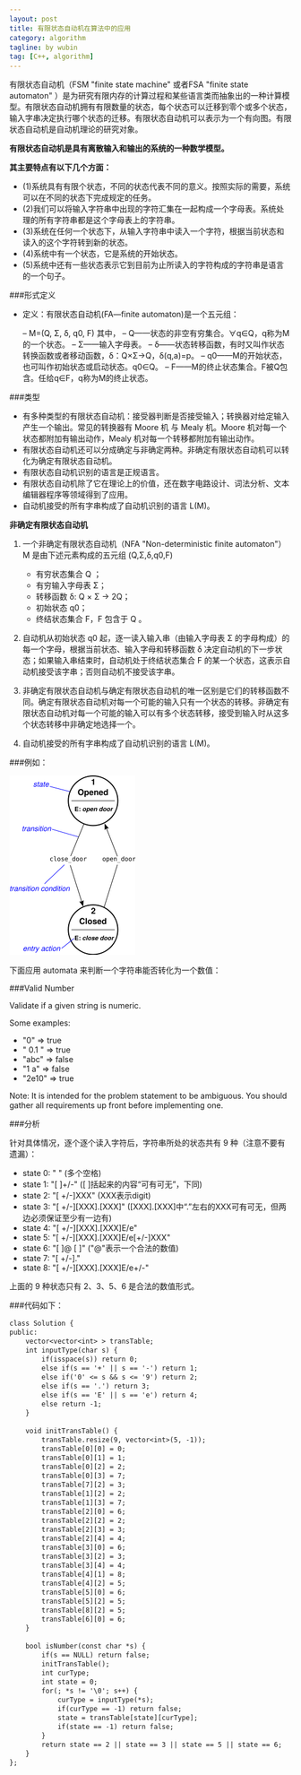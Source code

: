 ```yaml
---
layout: post
title: 有限状态自动机在算法中的应用
category: algorithm
tagline: by wubin
tag: [C++, algorithm]
---
```


有限状态自动机（FSM "finite state machine" 或者FSA "finite state automaton" ）是为研究有限内存的计算过程和某些语言类而抽象出的一种计算模型。有限状态自动机拥有有限数量的状态，每个状态可以迁移到零个或多个状态，输入字串决定执行哪个状态的迁移。有限状态自动机可以表示为一个有向图。有限状态自动机是自动机理论的研究对象。

<!--more-->

**有限状态自动机是具有离散输入和输出的系统的一种数学模型。**

**其主要特点有以下几个方面：**

* (1)系统具有有限个状态，不同的状态代表不同的意义。按照实际的需要，系统可以在不同的状态下完成规定的任务。
* (2)我们可以将输入字符串中出现的字符汇集在一起构成一个字母表。系统处理的所有字符串都是这个字母表上的字符串。
* (3)系统在任何一个状态下，从输入字符串中读入一个字符，根据当前状态和读入的这个字符转到新的状态。
* (4)系统中有一个状态，它是系统的开始状态。
* (5)系统中还有一些状态表示它到目前为止所读入的字符构成的字符串是语言的一个句子。

###形式定义

* 定义：有限状态自动机(FA—finite automaton)是一个五元组：

    – M=(Q, Σ, δ, q0, F)
    其中，
    – Q——状态的非空有穷集合。∀q∈Q，q称为M的一个状态。
    – Σ——输入字母表。
    – δ——状态转移函数，有时又叫作状态转换函数或者移动函数，δ：Q×Σ→Q，δ(q,a)=p。
    – q0——M的开始状态，也可叫作初始状态或启动状态。q0∈Q。
    – F——M的终止状态集合。F被Q包含。任给q∈F，q称为M的终止状态。

###类型

* 有多种类型的有限状态自动机：接受器判断是否接受输入；转换器对给定输入产生一个输出。常见的转换器有 Moore 机 与 Mealy 机。Moore 机对每一个状态都附加有输出动作，Mealy 机对每一个转移都附加有输出动作。
* 有限状态自动机还可以分成确定与非确定两种。非确定有限状态自动机可以转化为确定有限状态自动机。
* 有限状态自动机识别的语言是正规语言。
* 有限状态自动机除了它在理论上的价值，还在数字电路设计、词法分析、文本编辑器程序等领域得到了应用。
* 自动机接受的所有字串构成了自动机识别的语言 L(M)。

**非确定有限状态自动机**

1. 一个非确定有限状态自动机（NFA "Non-deterministic finite automaton"）M 是由下述元素构成的五元组 (Q,Σ,δ,q0,F)

    * 有穷状态集合 Q ；
    * 有穷输入字母表 Σ；
    * 转移函数 δ: Q × Σ -> 2Q；
    * 初始状态 q0；
    * 终结状态集合 F，F 包含于 Q 。

2. 自动机从初始状态 q0 起，逐一读入输入串（由输入字母表 Σ 的字母构成）的每一个字母，根据当前状态、输入字母和转移函数 δ 决定自动机的下一步状态；如果输入串结束时，自动机处于终结状态集合 F 的某一个状态，这表示自动机接受该字串；否则自动机不接受该字串。

3. 非确定有限状态自动机与确定有限状态自动机的唯一区别是它们的转移函数不同。确定有限状态自动机对每一个可能的输入只有一个状态的转移。非确定有限状态自动机对每一个可能的输入可以有多个状态转移，接受到输入时从这多个状态转移中非确定地选择一个。

4. 自动机接受的所有字串构成了自动机识别的语言 L(M)。

###例如：

![Alt text](/img/automata.png)

下面应用 automata 来判断一个字符串能否转化为一个数值：

###Valid Number

Validate if a given string is numeric.

Some examples:

* "0" => true
* " 0.1 " => true
* "abc" => false
* "1 a" => false
* "2e10" => true

Note: It is intended for the problem statement to be ambiguous. You should gather all requirements up front before implementing one.

###分析

针对具体情况，逐个逐个读入字符后，字符串所处的状态共有 9 种（注意不要有遗漏）：

* state 0: "   " (多个空格)
* state 1: "[   ]+/-" ([ ]括起来的内容“可有可无”，下同)
* state 2: "[   +/-]XXX" (XXX表示digit)
* state 3: "[   +/-][XXX].[XXX]" ([XXX].[XXX]中“.”左右的XXX可有可无，但两边必须保证至少有一边有)
* state 4: "[   +/-][XXX].[XXX]E/e" 
* state 5: "[   +/-][XXX].[XXX]E/e[+/-]XXX"
* state 6: "[   ]@ [   ]" ("@"表示一个合法的数值)
* state 7: "[   +/-]."
* state 8: "[   +/-][XXX].[XXX]E/e+/-"

上面的 9 种状态只有 2、3、5、6 是合法的数值形式。

###代码如下：

    class Solution {
    public:
        vector<vector<int> > transTable;
        int inputType(char s) {
            if(isspace(s)) return 0;
            else if(s == '+' || s == '-') return 1;
            else if('0' <= s && s <= '9') return 2;
            else if(s == '.') return 3;
            else if(s == 'E' || s == 'e') return 4;
            else return -1;
        }

        void initTransTable() {
            transTable.resize(9, vector<int>(5, -1));
            transTable[0][0] = 0;
            transTable[0][1] = 1;
            transTable[0][2] = 2;
            transTable[0][3] = 7;
            transTable[7][2] = 3;
            transTable[1][2] = 2;
            transTable[1][3] = 7;
            transTable[2][0] = 6;
            transTable[2][2] = 2;
            transTable[2][3] = 3;
            transTable[2][4] = 4;
            transTable[3][0] = 6;
            transTable[3][2] = 3;
            transTable[3][4] = 4;
            transTable[4][1] = 8;
            transTable[4][2] = 5;
            transTable[5][0] = 6;
            transTable[5][2] = 5;
            transTable[8][2] = 5;
            transTable[6][0] = 6;
        }

        bool isNumber(const char *s) {
            if(s == NULL) return false;
            initTransTable();
            int curType;
            int state = 0;
            for(; *s != '\0'; s++) {
                curType = inputType(*s);
                if(curType == -1) return false;
                state = transTable[state][curType];
                if(state == -1) return false;
            }
            return state == 2 || state == 3 || state == 5 || state == 6;
        }
    };
